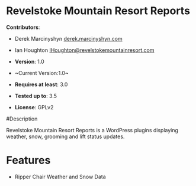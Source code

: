 # Revelstoke Mountain Resort Reports

**Contributors**:

* Derek Marcinyshyn [derek.marcinyshyn.com](http://derek.marcinyshyn.com)
* Ian Houghton [IHoughton@revelstokemountainresort.com](mailto:IHoughton@revelstokemountainresort.com)

* **Version**: 1.0
* ~Current Version:1.0~
* **Requires at least**: 3.0
* **Tested up to**: 3.5
* **License**: GPLv2

#Description

Revelstoke Mountain Resort Reports is a WordPress plugins displaying weather, snow, grooming and lift status updates.

# Features

* Ripper Chair Weather and Snow Data

